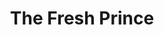 ---
pid: fs281
title: The Fresh Prince
location_transcription: West Philly
coordinates: "[-75.232454548811, 39.95705665368]"
zipcode: '19010'
gen_neighborhood: 
neighborhood: Brwn Mawr
outside_phl: 'Bryn Mawr PA '
age: '40'
age_range: 40-49
instagram: 
image_file_name: fs_281.jpg
proposal_transcription: Obelisk with multi-colored crown on top.
topic: Person,Pop Culture
topic_summary: 0, 0, 0
type: Obelisk
keywords_other: Fresh Prince
credit: 
image_labels: 
twitter: 
facebook: 
permalink: "/monuments/fs281/"
layout: item-page
---
